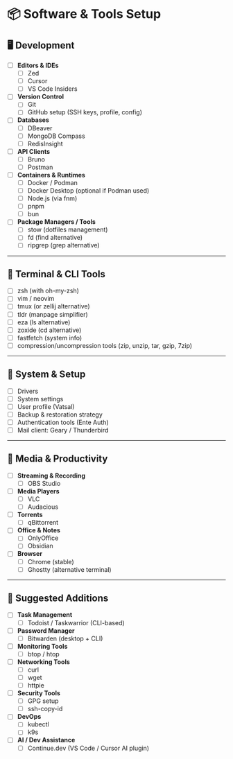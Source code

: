 # 📦 Software & Tools Setup

## 🖥️ Development
- [ ] **Editors & IDEs**
  - [ ] Zed
  - [ ] Cursor
  - [ ] VS Code Insiders
- [ ] **Version Control**
  - [ ] Git
  - [ ] GitHub setup (SSH keys, profile, config)
- [ ] **Databases**
  - [ ] DBeaver
  - [ ] MongoDB Compass
  - [ ] RedisInsight
- [ ] **API Clients**
  - [ ] Bruno
  - [ ] Postman
- [ ] **Containers & Runtimes**
  - [ ] Docker / Podman
  - [ ] Docker Desktop (optional if Podman used)
  - [ ] Node.js (via fnm)
  - [ ] pnpm
  - [ ] bun
- [ ] **Package Managers / Tools**
  - [ ] stow (dotfiles management)
  - [ ] fd (find alternative)
  - [ ] ripgrep (grep alternative)

---

## 🔧 Terminal & CLI Tools
- [ ] zsh (with oh-my-zsh)
- [ ] vim / neovim
- [ ] tmux (or zellij alternative)
- [ ] tldr (manpage simplifier)
- [ ] eza (ls alternative)
- [ ] zoxide (cd alternative)
- [ ] fastfetch (system info)
- [ ] compression/uncompression tools (zip, unzip, tar, gzip, 7zip)

---

## 📂 System & Setup
- [ ] Drivers
- [ ] System settings
- [ ] User profile (Vatsal)
- [ ] Backup & restoration strategy
- [ ] Authentication tools (Ente Auth)
- [ ] Mail client: Geary / Thunderbird

---

## 🎥 Media & Productivity
- [ ] **Streaming & Recording**
  - [ ] OBS Studio
- [ ] **Media Players**
  - [ ] VLC
  - [ ] Audacious
- [ ] **Torrents**
  - [ ] qBittorrent
- [ ] **Office & Notes**
  - [ ] OnlyOffice
  - [ ] Obsidian
- [ ] **Browser**
  - [ ] Chrome (stable)
  - [ ] Ghostty (alternative terminal)

---

## 🚀 Suggested Additions
- [ ] **Task Management**
  - [ ] Todoist / Taskwarrior (CLI-based)
- [ ] **Password Manager**
  - [ ] Bitwarden (desktop + CLI)
- [ ] **Monitoring Tools**
  - [ ] btop / htop
- [ ] **Networking Tools**
  - [ ] curl
  - [ ] wget
  - [ ] httpie
- [ ] **Security Tools**
  - [ ] GPG setup
  - [ ] ssh-copy-id
- [ ] **DevOps**
  - [ ] kubectl
  - [ ] k9s
- [ ] **AI / Dev Assistance**
  - [ ] Continue.dev (VS Code / Cursor AI plugin)
